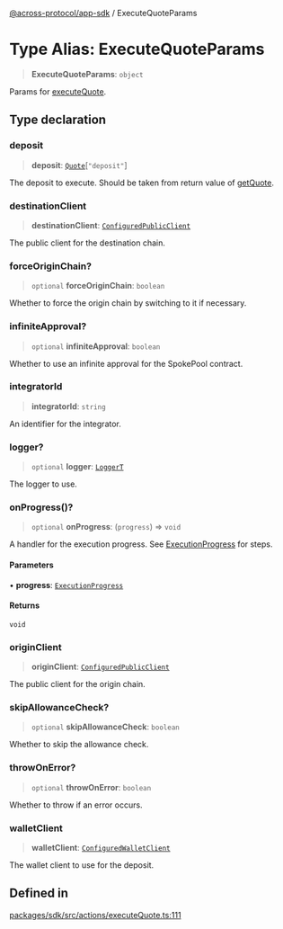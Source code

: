 [@across-protocol/app-sdk](../README.md) / ExecuteQuoteParams

# Type Alias: ExecuteQuoteParams

> **ExecuteQuoteParams**: `object`

Params for [executeQuote](../functions/executeQuote.md).

## Type declaration

### deposit

> **deposit**: [`Quote`](Quote.md)\[`"deposit"`\]

The deposit to execute. Should be taken from return value of [getQuote](../functions/getQuote.md).

### destinationClient

> **destinationClient**: [`ConfiguredPublicClient`](ConfiguredPublicClient.md)

The public client for the destination chain.

### forceOriginChain?

> `optional` **forceOriginChain**: `boolean`

Whether to force the origin chain by switching to it if necessary.

### infiniteApproval?

> `optional` **infiniteApproval**: `boolean`

Whether to use an infinite approval for the SpokePool contract.

### integratorId

> **integratorId**: `string`

An identifier for the integrator.

### logger?

> `optional` **logger**: [`LoggerT`](LoggerT.md)

The logger to use.

### onProgress()?

> `optional` **onProgress**: (`progress`) => `void`

A handler for the execution progress. See [ExecutionProgress](ExecutionProgress.md) for steps.

#### Parameters

• **progress**: [`ExecutionProgress`](ExecutionProgress.md)

#### Returns

`void`

### originClient

> **originClient**: [`ConfiguredPublicClient`](ConfiguredPublicClient.md)

The public client for the origin chain.

### skipAllowanceCheck?

> `optional` **skipAllowanceCheck**: `boolean`

Whether to skip the allowance check.

### throwOnError?

> `optional` **throwOnError**: `boolean`

Whether to throw if an error occurs.

### walletClient

> **walletClient**: [`ConfiguredWalletClient`](ConfiguredWalletClient.md)

The wallet client to use for the deposit.

## Defined in

[packages/sdk/src/actions/executeQuote.ts:111](https://github.com/across-protocol/toolkit/blob/fa61c35c7597804e093096de254dbc326f096003/packages/sdk/src/actions/executeQuote.ts#L111)
